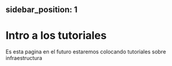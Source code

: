 sidebar_position: 1
----------------------

# Intro a los tutoriales

Es esta pagina en el futuro estaremos colocando tutoriales sobre infraestructura